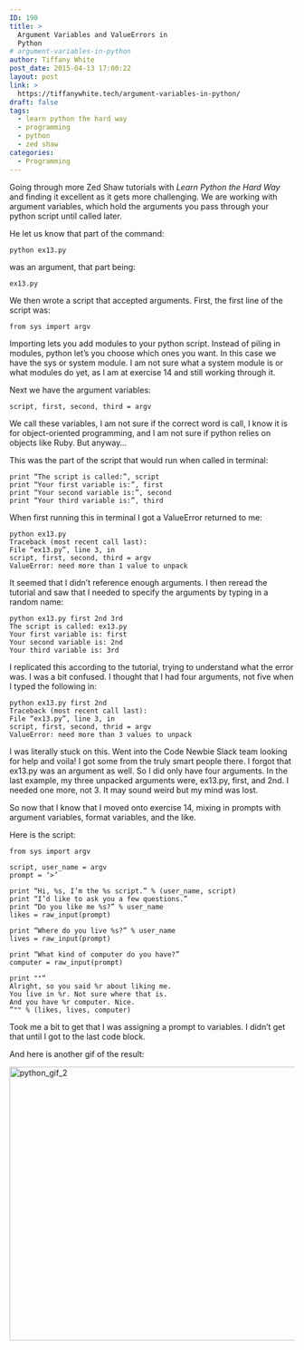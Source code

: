 ```yaml
---
ID: 190
title: >
  Argument Variables and ValueErrors in
  Python
# argument-variables-in-python
author: Tiffany White
post_date: 2015-04-13 17:00:22
layout: post
link: >
  https://tiffanywhite.tech/argument-variables-in-python/
draft: false
tags:
  - learn python the hard way
  - programming
  - python
  - zed shaw
categories:
  - Programming
---
```

Going through more Zed Shaw tutorials with <em>Learn Python the Hard Way</em> and finding it excellent as it gets more challenging. We are working with argument variables, which hold the arguments you pass through your python script until called later.

He let us know that part of the command:

<pre><code>python ex13.py
</code></pre>

was an argument, that part being:

<pre><code>ex13.py
</code></pre>

We then wrote a script that accepted arguments. First, the first line of the script was:

<pre><code>from sys import argv
</code></pre>

Importing lets you add modules to your python script. Instead of piling in modules, python let’s you choose which ones you want. In this case we have the sys or system module. I am not sure what a system module is or what modules do yet, as I am at exercise 14 and still working through it.

Next we have the argument variables:

<pre><code>script, first, second, third = argv
</code></pre>

We call these variables, I am not sure if the correct word is call, I know it is for object-oriented programming, and I am not sure if python relies on objects like Ruby. But anyway…

This was the part of the script that would run when called in terminal:

<pre><code>print “The script is called:”, script
print “Your first variable is:”, first
print “Your second variable is:”, second
print “Your third variable is:”, third
</code></pre>

When first running this in terminal I got a ValueError returned to me:

<pre><code>python ex13.py
Traceback (most recent call last):
File “ex13.py”, line 3, in
script, first, second, third = argv
ValueError: need more than 1 value to unpack
</code></pre>

It seemed that I didn’t reference enough arguments. I then reread the tutorial and saw that I needed to specify the arguments by typing in a random name:

<pre><code>python ex13.py first 2nd 3rd
The script is called: ex13.py
Your first variable is: first
Your second variable is: 2nd
Your third variable is: 3rd
</code></pre>

I replicated this according to the tutorial, trying to understand what the error was. I was a bit confused. I thought that I had four arguments, not five when I typed the following in:

<pre><code>python ex13.py first 2nd
Traceback (most recent call last):
File “ex13.py”, line 3, in
script, first, second, thrid = argv
ValueError: need more than 3 values to unpack
</code></pre>

I was literally stuck on this. Went into the Code Newbie Slack team looking for help and voila! I got some from the truly smart people there. I forgot that ex13.py was an argument as well. So I did only have four arguments. In the last example, my three unpacked arguments were, ex13.py, first, and 2nd. I needed one more, not 3. It may sound weird but my mind was lost.

So now that I know that I moved onto exercise 14, mixing in prompts with argument variables, format variables, and the like.

Here is the script:

<pre><code>from sys import argv

script, user_name = argv
prompt = ‘&gt;’

print “Hi, %s, I’m the %s script.” % (user_name, script)
print “I’d like to ask you a few questions.”
print “Do you like me %s?” % user_name
likes = raw_input(prompt)

print “Where do you live %s?” % user_name
lives = raw_input(prompt)

print “What kind of computer do you have?”
computer = raw_input(prompt)

print ""“
Alright, so you said %r about liking me.
You live in %r. Not sure where that is.
And you have %r computer. Nice.
”"" % (likes, lives, computer)
</code></pre>

Took me a bit to get that I was assigning a prompt to variables. I didn’t get that until I got to the last code block.

And here is another gif of the result:

<img class=" aligncenter" src="http://helloburgh.me/wp-content/uploads/2015/04/wpid-python_argv.gif" alt="python_gif_2" width="790" height="483" />